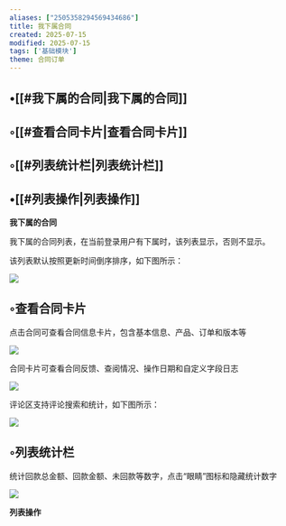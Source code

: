 ```yaml
---
aliases: ["2505358294569434686"]
title: 我下属合同
created: 2025-07-15
modified: 2025-07-15
tags: ['基础模块']
theme: 合同订单
---
```


## •[[#我下属的合同|我下属的合同]]

## ◦[[#查看合同卡片|查看合同卡片]]

## ◦[[#列表统计栏|列表统计栏]]

## •[[#列表操作|列表操作]]

**我下属的合同**

我下属的合同列表，在当前登录用户有下属时，该列表显示，否则不显示。

该列表默认按照更新时间倒序排序，如下图所示：

![](https://myhelpdoc.oss-cn-heyuan.aliyuncs.com/mdimages/db1407ef8503c15c89f2d75537a075ca.jpg)

## ◦查看合同卡片

点击合同可查看合同信息卡片，包含基本信息、产品、订单和版本等

![](https://myhelpdoc.oss-cn-heyuan.aliyuncs.com/mdimages/26865576d473c8cbff867c7551228c52.jpg)

合同卡片可查看合同反馈、查阅情况、操作日期和自定义字段日志

![](https://myhelpdoc.oss-cn-heyuan.aliyuncs.com/mdimages/2ae84e4ed328db91398c5fd052da313e.jpg)

评论区支持评论搜索和统计，如下图所示：

![](https://myhelpdoc.oss-cn-heyuan.aliyuncs.com/mdimages/de8af8aa9183d8e8fa92ea4536fcaf4b.jpg)

## ◦列表统计栏

统计回款总金额、回款金额、未回款等数字，点击“眼睛”图标和隐藏统计数字

![](https://myhelpdoc.oss-cn-heyuan.aliyuncs.com/mdimages/ffe53ac460c303b80d765cd06b3e5426.jpg)

**列表操作**

